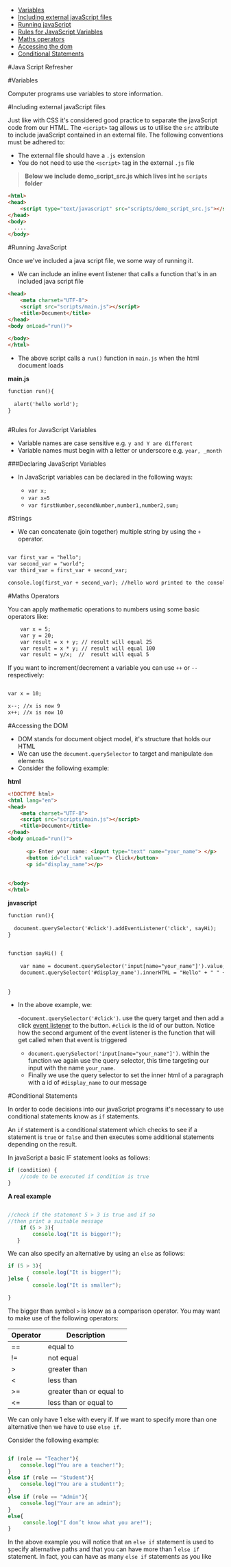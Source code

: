 
- [Variables](#variables)
- [Including external javaScript files](#including-external-javaScript-files)
- [Running javaScript](#running-javaScript)
- [Rules for JavaScript Variables](##ules-for-javaScript-varibles)
- [Maths operators](#maths-operators)
- [Accessing the dom](#accessing-the_dom)
- [Conditional Statements](#conditional-statements)

#Java Script Refresher 

#Variables 

Computer programs use variables to store information.

#Including external javaScript files 

Just like with CSS it's considered good practice to separate the javaScript code from our HTML. The `<script>` tag allows us to utilise the `src` attribute to include javaScript contained in an external file.   The following conventions must be adhered to:


* The external file should have a `.js` extension
* You do not need to use the `<script>` tag in the external `.js` file 

> **Below we include demo\_script_src.js which lives int he `scripts` folder**  

```html
<html>
<head>
	<script type="text/javascript" src="scripts/demo_script_src.js"></script>
</head>
<body>
  ....
</body>
```

#Running JavaScript 

Once we've included a java script file, we some way of running it. 

- We can include an inline event listener that calls a function that's in an included java script file

```html 
<head>
    <meta charset="UTF-8">
    <script src="scripts/main.js"></script>
    <title>Document</title>
</head>
<body onLoad="run()">
    
</body>
</html>

```

- The above script calls a `run()` function in `main.js` when the html document loads 

**main.js**

```html
function run(){
    
  alert('hello world');   
}
  
```



#Rules for JavaScript Variables

- Variable names are case sensitive e.g. `y and Y are different`
- Variable names must begin with a letter or underscore e.g. `year, _month`

###Declaring JavaScript Variables

- In JavaScript variables can be declared in the following ways:

	- `var x;` 
	- `var x=5`
	- `var firstNumber,secondNumber,number1,number2,sum;`

#Strings 

- We can concatenate (join together) multiple string by using the `+` operator. 

```html

var first_var = "hello";
var second_var = "world";
var third_var = first_var + second_var;

console.log(first_var + second_var); //hello word printed to the console. 

```

#Maths Operators 

You can apply mathematic operations to numbers using some basic operators like:

```html
 	var x = 5;  
 	var y = 20;  
 	var result = x + y; // result will equal 25
 	var result = x * y; // result will equal 100 
 	var result = y/x;  //  result will equal 5

```

If you want to increment/decrement a variable you can use `++` or `--` respectively:

```html

var x = 10;

x--; //x is now 9
x++; //x is now 10

```


#Accessing the DOM 

- DOM stands for document object model, it's structure that holds our HTML
- We can use the `document.querySelector` to target and manipulate `dom` elements
- Consider the following example:

**html**

```html
<!DOCTYPE html>
<html lang="en">
<head>
    <meta charset="UTF-8">
    <script src="scripts/main.js"></script>
    <title>Document</title>
</head>
<body onLoad="run()">
      
      <p> Enter your name: <input type="text" name="your_name"> </p>
      <button id="click" value=""> Click</button>
      <p id="display_name"></p>
        
   
</body>
</html>

```

**javascript**

```html
function run(){
    
  document.querySelector('#click').addEventListener('click', sayHi);  
}
    

function sayHi() {
      
    var name = document.querySelector('input[name="your_name"]').value;
    document.querySelector('#display_name').innerHTML = "Hello" + " " + name
    
    
}

```

- In the above example, we:

	-`document.querySelector('#click')`. use the query target and then add a click [event listener](https://sirus21.gitbooks.io/internet_technology_block_2/content/session13/event_listener.html) to the button. `#click` is the id of our button. Notice how the second argument of the event listener is the function that will get called when that event is triggered
	-  `document.querySelector('input[name="your_name"]')`. within the function we again use the query selector, this time targeting our input with the name `your_name`. 
	-  Finally we use the query selector to set the inner html of a paragraph with a id of `#display_name` to our message

#Conditional Statements 

In order to code decisions into our javaScript programs it's necessary to use conditional statements know as `if` statements. 

An `if` statement is a
conditional statement which checks to see if a statement is `true`
or `false` and then executes some additional statements depending
on the result.

In javaScript a basic IF statement looks as follows:

```javascript
if (condition) { 
	//code to be executed if condition is true 
}
```
**A real example**

```javascript

//check if the statement 5 > 3 is true and if so
//then print a suitable message
	if (5 > 3){
		console.log("It is bigger!"); 
   }

```

We can also specify an alternative by using an `else` as follows:

```javascript
if (5 > 3){
		console.log("It is bigger!"); 
}else {
		console.log("It is smaller");

}
```
The bigger than symbol `>` is know as a comparison operator.  You may want to make use of the following operators:

|Operator | Description |
|---------|  -----------|
|==|equal to|
|!=|not equal|
|>|greater than|
|<| 	less than|
|>=|greater than or equal to|
|<=|less than or equal to||


We can only have 1 else with every if. If we want to specify more than one alternative then we have to use `else if`. 

Consider the following example:

```javascript 

if (role == "Teacher"){
	console.log("You are a teacher!");
}
else if (role == "Student"){
	console.log("You are a student!");
}
else if (role == "Admin"){
	console.log("Your are an admin");
}
else{
	 console.log("I don’t know what you are!");
}
```

In the above example you will notice that an `else if` statement is used
to specify alternative paths and that you can have more than 1 `else if`
statement. In fact, you can have as many `else if` statements as you
like









